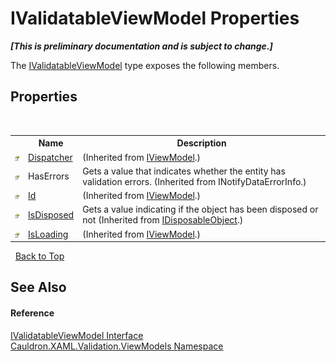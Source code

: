 # IValidatableViewModel Properties
 _**\[This is preliminary documentation and is subject to change.\]**_

The <a href="T_Cauldron_XAML_Validation_ViewModels_IValidatableViewModel">IValidatableViewModel</a> type exposes the following members.


## Properties
&nbsp;<table><tr><th></th><th>Name</th><th>Description</th></tr><tr><td>![Public property](media/pubproperty.gif "Public property")</td><td><a href="P_Cauldron_XAML_ViewModels_IViewModel_Dispatcher">Dispatcher</a></td><td> (Inherited from <a href="T_Cauldron_XAML_ViewModels_IViewModel">IViewModel</a>.)</td></tr><tr><td>![Public property](media/pubproperty.gif "Public property")</td><td>HasErrors</td><td>
Gets a value that indicates whether the entity has validation errors.
 (Inherited from INotifyDataErrorInfo.)</td></tr><tr><td>![Public property](media/pubproperty.gif "Public property")</td><td><a href="P_Cauldron_XAML_ViewModels_IViewModel_Id">Id</a></td><td> (Inherited from <a href="T_Cauldron_XAML_ViewModels_IViewModel">IViewModel</a>.)</td></tr><tr><td>![Public property](media/pubproperty.gif "Public property")</td><td><a href="P_Cauldron_Core_IDisposableObject_IsDisposed">IsDisposed</a></td><td>
Gets a value indicating if the object has been disposed or not
 (Inherited from <a href="T_Cauldron_Core_IDisposableObject">IDisposableObject</a>.)</td></tr><tr><td>![Public property](media/pubproperty.gif "Public property")</td><td><a href="P_Cauldron_XAML_ViewModels_IViewModel_IsLoading">IsLoading</a></td><td> (Inherited from <a href="T_Cauldron_XAML_ViewModels_IViewModel">IViewModel</a>.)</td></tr></table>&nbsp;
<a href="#ivalidatableviewmodel-properties">Back to Top</a>

## See Also


#### Reference
<a href="T_Cauldron_XAML_Validation_ViewModels_IValidatableViewModel">IValidatableViewModel Interface</a><br /><a href="N_Cauldron_XAML_Validation_ViewModels">Cauldron.XAML.Validation.ViewModels Namespace</a><br />